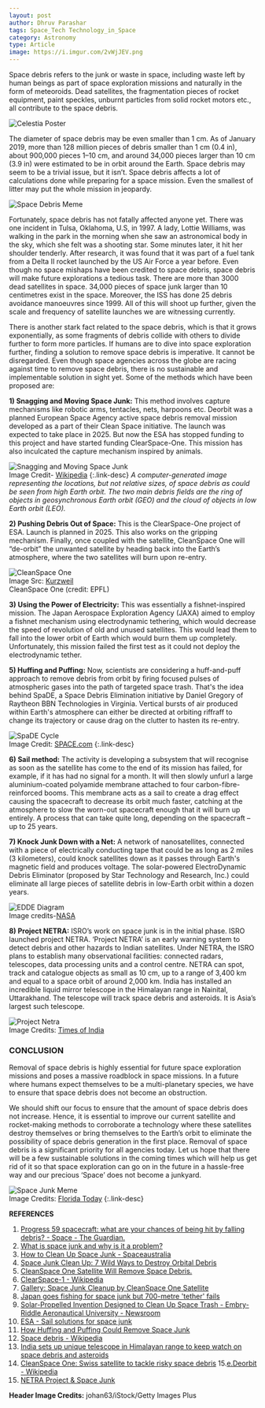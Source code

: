 ```yaml
---
layout: post
author: Dhruv Parashar
tags: Space_Tech Technology_in_Space
category: Astronomy
type: Article
image: https://i.imgur.com/2vWjJEV.png
---
```

Space debris refers to the junk or waste in space, including waste left by human beings as part of space exploration missions and naturally in the form of meteoroids. Dead satellites, the fragmentation pieces of rocket equipment, paint speckles,  unburnt particles from solid rocket motors etc., all contribute to the space debris.

![Celestia Poster](https://i.imgur.com/5fhFYhZ.png)

The diameter of space debris may be even smaller than 1 cm. As of January 2019, more than 128 million pieces of debris smaller than 1 cm (0.4 in), about 900,000 pieces 1–10 cm, and around 34,000 pieces larger than 10 cm (3.9 in) were estimated to be in orbit around the Earth.
Space debris may seem to be a trivial issue, but it isn’t. Space debris affects a lot of calculations done while preparing for a space mission. Even the smallest of litter may
put the whole mission in jeopardy.

![Space Debris Meme](https://i.imgur.com/8B6SjYnl.png)

Fortunately, space debris has not fatally affected anyone yet. There was one incident in Tulsa, Oklahoma, U.S, in 1997. A  lady, Lottie Williams, was walking in the park in the morning when she saw an astronomical body in the sky, which she felt was a  shooting star. Some minutes later, it hit her shoulder tenderly. After research, it was found that it was part of a fuel tank from a Delta II rocket launched by the US Air Force a year before.
Even though no space mishaps have been credited to space debris, space debris will make future explorations a tedious task. There are more than 3000 dead satellites in space. 34,000 pieces of space junk larger than 10 centimetres exist in the space. Moreover, the ISS has done 25 debris avoidance manoeuvres since 1999. All of this will shoot up further, given the scale and frequency of satellite launches we are witnessing currently.

There is another stark fact related to the space debris, which is that it grows exponentially, as some fragments of debris collide with others to divide further to form more particles.
If humans are to dive into space exploration further, finding a  solution to remove space debris is imperative. It cannot be disregarded.
Even though space agencies across the globe are racing against time to remove space debris, there is no sustainable and implementable solution in sight yet.  Some of the methods which have been proposed are:

**1) Snagging and Moving Space Junk:**
This method involves capture mechanisms like robotic arms, tentacles, nets, harpoons   etc. Deorbit was a planned European Space Agency active space debris removal mission developed as a part of their Clean Space initiative. The launch was expected to  take place in 2025.
But now the ESA has stopped funding to this project and have started funding  ClearSpace-One. This mission has also inculcated the capture mechanism inspired by animals.

![Snagging and Moving Space Junk](https://i.imgur.com/BTCnsPD.png)\
Image Credit- [Wikipedia](https://upload.wikimedia.org/wikipedia/commons/thumb/a/a1/Debris-GEO1280.jpg/1024px-Debris-GEO1280.jpg)
{:.link-desc}
*A computer-generated image representing the  locations, but not relative sizes, of space debris as  could be seen from high Earth orbit. The two main  debris fields are the ring of objects in geosynchronous Earth orbit (GEO) and the cloud  of objects in low Earth orbit (LEO).*

**2) Pushing Debris Out of Space:**
This is the ClearSpace-One project of ESA. Launch is planned in 2025. This also works on the gripping mechanism. Finally, once coupled with the satellite, CleanSpace One will “de-orbit” the unwanted satellite by heading back into the Earth’s atmosphere, where the two satellites will burn upon re-entry.

![CleanSpace One](https://i.imgur.com/5tleFEN.png)\
Image Src: [Kurzweil](https://www.kurzweilai.net/cleanspace-one-swiss-satellite-to-tackle-risky-space-debris)\
CleanSpace One (credit: EPFL)

**3) Using the Power of Electricity:**
This was essentially a fishnet-inspired mission. The Japan Aerospace Exploration Agency (JAXA)  aimed to employ a fishnet mechanism using electrodynamic tethering, which would decrease the speed of revolution of old and unused satellites. This would lead them to fall into the lower orbit of Earth which would burn them up completely.  Unfortunately, this mission failed the first test as it could not deploy the electrodynamic tether.

**5) Huffing and Puffing:**
Now, scientists are considering a huff-and-puff approach to remove debris from orbit by firing focused pulses of atmospheric gases into the path of targeted space trash.
That's the idea behind SpaDE, a Space Debris Elimination initiative by Daniel Gregory of Raytheon BBN Technologies in Virginia. Vertical bursts of air produced within Earth's atmosphere can either be directed at orbiting riffraff to change its trajectory or cause drag on the clutter to hasten its re-entry.

![SpaDE Cycle](https://i.imgur.com/FxkAgX4h.png)\
Image Credit: [SPACE.com](https://www.space.com/15178-space-junk-removal-spade.html)
{:.link-desc}

**6) Sail method:**
The activity is developing a subsystem that will recognise as soon as the satellite has come to the end of its mission has failed, for example, if it has had no signal for a month. It will then slowly unfurl a large aluminium-coated polyamide  membrane attached to four carbon-fibre-reinforced booms. This membrane acts as a sail to create a drag effect causing the spacecraft to decrease its orbit much faster, catching at the atmosphere to slow the worn-out spacecraft enough that it will burn up entirely. A process that can take quite long, depending on the spacecraft – up to 25 years.

**7) Knock Junk Down with a Net:**
A network of nanosatellites, connected with a piece of electrically conducting tape that could be as long as 2 miles (3 kilometers), could knock satellites down as it passes through Earth's magnetic field and produces voltage. The solar-powered ElectroDynamic Debris Eliminator (proposed by Star Technology and Research, Inc.) could eliminate all large pieces of satellite debris in low-Earth orbit within a dozen years.

![EDDE Diagram](https://i.imgur.com/pOx1wEPh.png)\
Image credits-[NASA](https://www.nasa.gov/sites/default/files/styles/side_image/public/thumbnails/image/clean-space.jpg?itok=Gc8S0LXF)

**8) Project NETRA:**
ISRO’s work on space junk is in the initial phase. ISRO launched project NETRA. ‘Project NETRA’ is an early warning system to detect debris and other hazards to Indian satellites.
Under NETRA, the ISRO plans to establish many observational facilities: connected radars, telescopes, data processing units and a control centre. NETRA can spot, track and catalogue objects as small as 10 cm, up to a range of 3,400 km and equal to a space orbit of around 2,000 km.
India has installed an incredible liquid mirror telescope in the Himalayan range in Nainital, Uttarakhand. The telescope will track space debris and asteroids. It is Asia’s largest such telescope.

![Project Netra](https://i.imgur.com/sco2PES.png)\
Image Credits: [Times of India](https://timesofindia.indiatimes.com/india/india-sets-up-unique-telescope-in-himalayan-range-to-keep-watch-on-space-debris-and-asteroids/articleshow/91966566.cms)

### CONCLUSION
Removal of space debris is highly essential for future space exploration missions and poses a massive roadblock in space missions. In a future where humans expect themselves to be a multi-planetary species, we have to ensure that space debris does not become an obstruction.

We should shift our focus to ensure that the amount of space debris does not increase. Hence, it is essential to improve our current satellite and rocket-making methods to corroborate a technology where these satellites destroy themselves or bring themselves to the Earth’s orbit to eliminate the possibility of space debris generation in the first place.
Removal of space debris is a significant priority for all agencies today. Let us hope that there will be a few sustainable solutions in the coming times which will help us get rid of it so that space exploration can go on in the future in a hassle-free way and our precious ‘Space’ does not become a junkyard.

![Space Junk Meme](https://i.imgur.com/zXX1cN4.png)\
Image Credits: [Florida Today](https://www.gannett-cdn.com/-mm-/0075d16b4e9af6ae2306c300e52f124f9586f1b0/c=0-26-507-312/local/-/media/2018/05/09/Brevard/Brevard/636614745730893697-other-space-trash.jpg)
{:.link-desc}

**REFERENCES**

1. [Progress 59 spacecraft: what are your chances of being hit by falling debris? - Space - The Guardian.](https://www.theguardian.com/science/across-the-universe/2015/may/07/progress-59-spacecraft-what-are-your-chances-of-being-hit-by-falling-debris#:~:text=Even%20if%20you%20are%20hit,junk%20took%20place%20in%201997)
2. [What is space junk and why is it a problem?](https://www.nhm.ac.uk/discover/what-is-space-junk-and-why-is-it-a-problem.html)
3. [How to Clean Up Space Junk - Spaceaustralia](https://spaceaustralia.com/index.php/news/how-clean-space-junk#:~:text=Cleaning%20up%20Space%20Junk&text=Credit%3A%20NASA%2FWikimedia%20Commons.,the%20end%20of%20their%20mission)
4. [Space Junk Clean Up: 7 Wild Ways to Destroy Orbital Debris](https://www.space.com/24895-space-junk-wild-clean-up-concepts.html)
5. [CleanSpace One Satellite Will Remove Space Debris.](https://scitechdaily.com/cleanspace-one-satellite-will-remove-space-debris/#:~:text=To%20accomplish%20the%20task%2C%20scientists,will%20burn%20upon%20re%2Dentry)
6. [ClearSpace-1 - Wikipedia](https://en.wikipedia.org/wiki/ClearSpace-1)
7. [Gallery: Space Junk Cleanup by CleanSpace One Satellite](https://www.space.com/14585-photos-space-junk-cleanup-cleanspaceone-satellite.html)
8. [Japan goes fishing for space junk but 700-metre 'tether' fails](https://www.theguardian.com/science/2017/feb/06/japans-space-junk-mission-700-metre-tether-fails)
9. [Solar-Propelled Invention Designed to Clean Up Space Trash - Embry-Riddle Aeronautical University - Newsroom](https://news.erau.edu/headlines/solar-propelled-invention-designed-to-clean-up-space-trash#:~:text=A%20sail%20that%20unfurls%20itself,litter%20space%2C%20NASA%20has%20reported)
10. [ESA - Sail solutions for space junk](https://www.esa.int/Enabling_Support/Space_Engineering_Technology/Shaping_the_Future/Sail_solutions_for_space_junk)
11. [How Huffing and Puffing Could Remove Space Junk](https://www.space.com/15178-space-junk-removal-spade.html)
12. [Space debris - Wikipedia](https://en.wikipedia.org/wiki/Space_debris#:~:text=Space%20debris%20)
13. [India sets up unique telescope in Himalayan range to keep watch on space debris and asteroids](https://timesofindia.indiatimes.com/india/india-sets-up-unique-telescope-in-himalayan-range-to-keep-watch-on-space-debris-and-asteroids/articleshow/91966566.cms)
14. [CleanSpace One: Swiss satellite to tackle risky space debris](https://www.kurzweilai.net/cleanspace-one-swiss-satellite-to-tackle-risky-space-debris)
15.[e.Deorbit - Wikipedia](https://en.wikipedia.org/wiki/E.Deorbit)
16. [NETRA Project & Space Junk](https://www.drishtiias.com/daily-updates/daily-news-analysis/netra-project-space-junk)

**Header Image Credits:** johan63/iStock/Getty Images Plus
